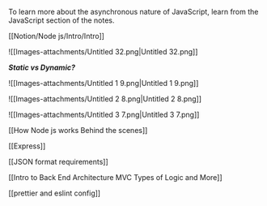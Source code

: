 To learn more about the asynchronous nature of JavaScript, learn from the JavaScript section of the notes.

[[Notion/Node js/Intro/Intro]]

![[Images-attachments/Untitled 32.png|Untitled 32.png]]

_**Static vs Dynamic?**_

![[Images-attachments/Untitled 1 9.png|Untitled 1 9.png]]

![[Images-attachments/Untitled 2 8.png|Untitled 2 8.png]]

![[Images-attachments/Untitled 3 7.png|Untitled 3 7.png]]

[[How Node js works Behind the scenes]]

[[Express]]

[[JSON format requirements]]

[[Intro to Back End Architecture MVC Types of Logic and More]]

[[prettier and eslint config]]
